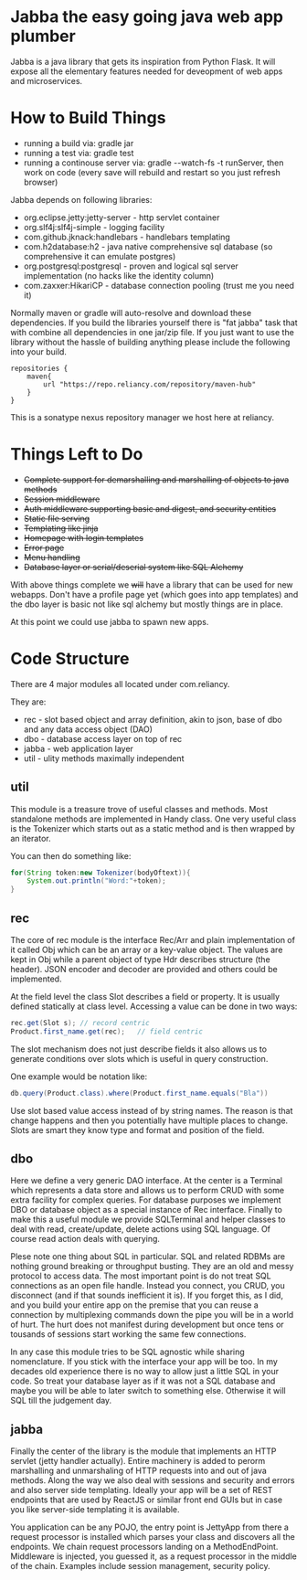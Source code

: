 # Jabba the easy going java web app plumber
Jabba is a java library that gets its inspiration from Python Flask. It will expose all the elementary features needed for deveopment of web apps and microservices.

# How to Build Things

* running a build via: gradle jar
* running a test via: gradle test
* running a continouse server via: gradle --watch-fs -t runServer, then work on code (every save will rebuild and restart so you just refresh browser)

Jabba depends on following libraries:

* org.eclipse.jetty:jetty-server - http servlet container
* org.slf4j:slf4j-simple - logging facility
* com.github.jknack:handlebars - handlebars templating
* com.h2database:h2 - java native comprehensive sql database (so comprehensive it can emulate postgres)
* org.postgresql:postgresql - proven and logical sql server implementation (no hacks like the identity column)
* com.zaxxer:HikariCP - database connection pooling (trust me you need it)

Normally maven or gradle will auto-resolve and download these dependencies.
If you build the libraries yourself there is "fat jabba" task that with combine all dependencies in one jar/zip file. 
If you just want to use the library without the hassle of building anything please include the following into your build.

```
repositories { 
    maven{
        url "https://repo.reliancy.com/repository/maven-hub"
    }
}
```

This is a sonatype nexus repository manager we host here at reliancy.

# Things Left to Do
* ~~Complete support for demarshalling and marshalling of objects to java methods~~
* ~~Session middleware~~
* ~~Auth middleware supporting basic and digest, and security entities~~
* ~~Static file serving~~
* ~~Templating like jinja~~
* ~~Homepage with login templates~~
* ~~Error page~~
* ~~Menu handling~~
* ~~Database layer or serial/deserial system like SQL Alchemy~~

With above things complete we ~~will~~ have a library that can be used for new webapps.
Don't have a profile page yet (which goes into app templates) and the dbo layer is basic not like sql alchemy but mostly things are in place. 

At this point we could use jabba to spawn new apps.

# Code Structure

There are 4 major modules all located under com.reliancy. 

They are:

* rec - slot based object and array definition, akin to json, base of dbo and any data access object (DAO)
* dbo - database access layer on top of rec
* jabba - web application layer
* util - ulity methods maximally independent

## util
This module is a treasure trove of useful classes and methods. Most standalone methods are implemented in Handy class. One very useful class is the Tokenizer which starts out as a static method and is then wrapped by an iterator.

You can then do something like:
``` java
for(String token:new Tokenizer(bodyOftext)){
    System.out.println("Word:"+token);
}
```

## rec

The core of rec module is the interface Rec/Arr and plain implementation of it called Obj which can be an array or a key-value object. The values are kept in Obj while a parent object of type Hdr describes structure (the header). JSON encoder and decoder are provided and others could be implemented. 

At the field level the class Slot describes a field or property. It is usually defined statically at class level. Accessing a value can be done in two ways:
``` java
rec.get(Slot s); // record centric
Product.first_name.get(rec);   // field centric
```
The slot mechanism does not just describe fields it also allows us to generate conditions over slots which is useful in query construction.

One example would be notation like:
``` java
db.query(Product.class).where(Product.first_name.equals("Bla"))
```

Use slot based value access instead of by string names. The reason is that change happens and then you potentially have multiple places to change. Slots are smart they know type and format and position of the field.

## dbo
Here we define a very generic DAO interface. At the center is a Terminal which represents a data store and allows us to perform CRUD with some extra facility for complex queries. For database purposes we implement DBO or database object as a special instance of Rec interface. Finally to make this a useful module we provide SQLTerminal and helper classes to deal with read, create/update, delete actions using SQL language. Of course read action deals with querying.

Plese note one thing about SQL in particular. SQL and related RDBMs are nothing ground breaking or throughput busting. They are an old and messy protocol to access data. The most important point is do not treat SQL connections as an open file handle. Instead you connect, you CRUD, you disconnect (and if that sounds inefficient it is). If you forget this, as I did, and you build your entire app on the premise that you can reuse a connection by multiplexing commands down the pipe you will be in a world of hurt. The hurt does not manifest during development but once tens or tousands of sessions start working the same few connections.

In any case this module tries to be SQL agnostic while sharing nomenclature. If you stick with the interface your app will be too. In my decades old experience there is no way to allow just a little SQL in your code. So treat your database layer as if it was not a SQL database and maybe you will be able to later switch to something else. Otherwise it will SQL till the judgement day.

## jabba

Finally the center of the library is the module that implements an HTTP servlet (jetty handler actually). Entire machinery is added to perorm marshalling and unmarshaling of HTTP requests into and out of java methods. Along the way we also deal with sessions and security and errors and also server side templating. Ideally your app will be a set of REST endpoints that are used by ReactJS or similar front end GUIs but in case you like server-side templating it is available.

You application can be any POJO, the entry point is JettyApp from there a request processor is installed which parses your class and discovers all the endpoints. We chain request processors landing on a MethodEndPoint. Middleware is injected, you guessed it, as a request processor in the middle of the chain. Examples include session management, security policy.

